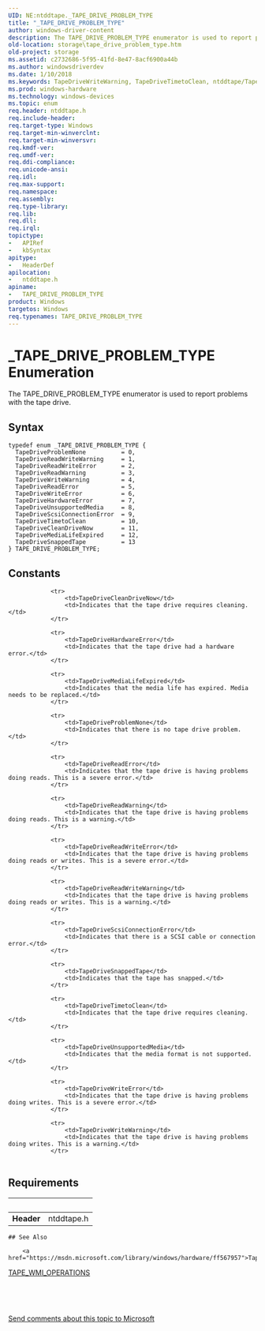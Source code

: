 ```yaml
---
UID: NE:ntddtape._TAPE_DRIVE_PROBLEM_TYPE
title: "_TAPE_DRIVE_PROBLEM_TYPE"
author: windows-driver-content
description: The TAPE_DRIVE_PROBLEM_TYPE enumerator is used to report problems with the tape drive.
old-location: storage\tape_drive_problem_type.htm
old-project: storage
ms.assetid: c2732686-5f95-41fd-8e47-8acf6900a44b
ms.author: windowsdriverdev
ms.date: 1/10/2018
ms.keywords: TapeDriveWriteWarning, TapeDriveTimetoClean, ntddtape/TapeDriveUnsupportedMedia, ntddtape/TapeDriveReadWriteWarning, ntddtape/TapeDriveWriteError, TAPE_DRIVE_PROBLEM_TYPE, TapeDriveReadWriteWarning, ntddtape/TapeDriveMediaLifeExpired, TapeDriveSnappedTape, _TAPE_DRIVE_PROBLEM_TYPE, ntddtape/TapeDriveWriteWarning, storage.tape_drive_problem_type, TapeDriveProblemNone, ntddtape/TapeDriveReadWriteError, TapeDriveWriteError, TapeDriveCleanDriveNow, ntddtape/TapeDriveReadError, TapeDriveHardwareError, ntddtape/TapeDriveTimetoClean, TAPE_DRIVE_PROBLEM_TYPE enumeration [Storage Devices], TapeDriveScsiConnectionError, ntddtape/TapeDriveScsiConnectionError, TapeDriveUnsupportedMedia, ntddtape/TapeDriveCleanDriveNow, ntddtape/TapeDriveReadWarning, ntddtape/TAPE_DRIVE_PROBLEM_TYPE, TapeDriveReadError, ntddtape/TapeDriveProblemNone, ntddtape/TapeDriveSnappedTape, structs-tape_e5fef478-5c62-4cbf-adc1-8f0cc6eabb8e.xml, TapeDriveReadWriteError, TapeDriveReadWarning, TapeDriveMediaLifeExpired, ntddtape/TapeDriveHardwareError
ms.prod: windows-hardware
ms.technology: windows-devices
ms.topic: enum
req.header: ntddtape.h
req.include-header: 
req.target-type: Windows
req.target-min-winverclnt: 
req.target-min-winversvr: 
req.kmdf-ver: 
req.umdf-ver: 
req.ddi-compliance: 
req.unicode-ansi: 
req.idl: 
req.max-support: 
req.namespace: 
req.assembly: 
req.type-library: 
req.lib: 
req.dll: 
req.irql: 
topictype:
-	APIRef
-	kbSyntax
apitype:
-	HeaderDef
apilocation:
-	ntddtape.h
apiname:
-	TAPE_DRIVE_PROBLEM_TYPE
product: Windows
targetos: Windows
req.typenames: TAPE_DRIVE_PROBLEM_TYPE
---
```


# _TAPE_DRIVE_PROBLEM_TYPE Enumeration
The TAPE_DRIVE_PROBLEM_TYPE enumerator is used to report problems with the tape drive.

## Syntax
````
typedef enum _TAPE_DRIVE_PROBLEM_TYPE { 
  TapeDriveProblemNone          = 0,
  TapeDriveReadWriteWarning     = 1,
  TapeDriveReadWriteError       = 2,
  TapeDriveReadWarning          = 3,
  TapeDriveWriteWarning         = 4,
  TapeDriveReadError            = 5,
  TapeDriveWriteError           = 6,
  TapeDriveHardwareError        = 7,
  TapeDriveUnsupportedMedia     = 8,
  TapeDriveScsiConnectionError  = 9,
  TapeDriveTimetoClean          = 10,
  TapeDriveCleanDriveNow        = 11,
  TapeDriveMediaLifeExpired     = 12,
  TapeDriveSnappedTape          = 13
} TAPE_DRIVE_PROBLEM_TYPE;
````

## Constants

<table>
            
                <tr>
                    <td>TapeDriveCleanDriveNow</td>
                    <td>Indicates that the tape drive requires cleaning.</td>
                </tr>
            
                <tr>
                    <td>TapeDriveHardwareError</td>
                    <td>Indicates that the tape drive had a hardware error.</td>
                </tr>
            
                <tr>
                    <td>TapeDriveMediaLifeExpired</td>
                    <td>Indicates that the media life has expired. Media needs to be replaced.</td>
                </tr>
            
                <tr>
                    <td>TapeDriveProblemNone</td>
                    <td>Indicates that there is no tape drive problem.</td>
                </tr>
            
                <tr>
                    <td>TapeDriveReadError</td>
                    <td>Indicates that the tape drive is having problems doing reads. This is a severe error.</td>
                </tr>
            
                <tr>
                    <td>TapeDriveReadWarning</td>
                    <td>Indicates that the tape drive is having problems doing reads. This is a warning.</td>
                </tr>
            
                <tr>
                    <td>TapeDriveReadWriteError</td>
                    <td>Indicates that the tape drive is having problems doing reads or writes. This is a severe error.</td>
                </tr>
            
                <tr>
                    <td>TapeDriveReadWriteWarning</td>
                    <td>Indicates that the tape drive is having problems doing reads or writes. This is a warning.</td>
                </tr>
            
                <tr>
                    <td>TapeDriveScsiConnectionError</td>
                    <td>Indicates that there is a SCSI cable or connection error.</td>
                </tr>
            
                <tr>
                    <td>TapeDriveSnappedTape</td>
                    <td>Indicates that the tape has snapped.</td>
                </tr>
            
                <tr>
                    <td>TapeDriveTimetoClean</td>
                    <td>Indicates that the tape drive requires cleaning.</td>
                </tr>
            
                <tr>
                    <td>TapeDriveUnsupportedMedia</td>
                    <td>Indicates that the media format is not supported.</td>
                </tr>
            
                <tr>
                    <td>TapeDriveWriteError</td>
                    <td>Indicates that the tape drive is having problems doing writes. This is a severe error.</td>
                </tr>
            
                <tr>
                    <td>TapeDriveWriteWarning</td>
                    <td>Indicates that the tape drive is having problems doing writes. This is a warning.</td>
                </tr>
</table>


## Requirements
| &nbsp; | &nbsp; |
| ---- |:---- |
| **Header** | ntddtape.h |

    ## See Also

        <a href="https://msdn.microsoft.com/library/windows/hardware/ff567957">TapeMiniWMIControl</a>



<a href="..\ntddtape\ns-ntddtape-_tape_wmi_operations.md">TAPE_WMI_OPERATIONS</a>



 

 

<a href="mailto:wsddocfb@microsoft.com?subject=Documentation%20feedback [storage\storage]:%20TAPE_DRIVE_PROBLEM_TYPE enumeration%20 RELEASE:%20(1/10/2018)&amp;body=%0A%0APRIVACY STATEMENT%0A%0AWe use your feedback to improve the documentation. We don't use your email address for any other purpose, and we'll remove your email address from our system after the issue that you're reporting is fixed. While we're working to fix this issue, we might send you an email message to ask for more info. Later, we might also send you an email message to let you know that we've addressed your feedback.%0A%0AFor more info about Microsoft's privacy policy, see http://privacy.microsoft.com/en-us/default.aspx." title="Send comments about this topic to Microsoft">Send comments about this topic to Microsoft</a>